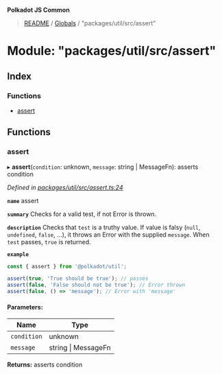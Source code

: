 **Polkadot JS Common**

> [README](../README.md) / [Globals](../globals.md) / "packages/util/src/assert"

# Module: "packages/util/src/assert"

## Index

### Functions

* [assert](_packages_util_src_assert_.md#assert)

## Functions

### assert

▸ **assert**(`condition`: unknown, `message`: string \| MessageFn): asserts condition

*Defined in [packages/util/src/assert.ts:24](https://github.com/polkadot-js/common/blob/dd1220ac/packages/util/src/assert.ts#L24)*

**`name`** assert

**`summary`** Checks for a valid test, if not Error is thrown.

**`description`** 
Checks that `test` is a truthy value. If value is falsy (`null`, `undefined`, `false`, ...), it throws an Error with the supplied `message`. When `test` passes, `true` is returned.

**`example`** 
<BR>

```javascript
const { assert } from '@polkadot/util';

assert(true, 'True should be true'); // passes
assert(false, 'False should not be true'); // Error thrown
assert(false, () => 'message'); // Error with 'message'
```

#### Parameters:

Name | Type |
------ | ------ |
`condition` | unknown |
`message` | string \| MessageFn |

**Returns:** asserts condition
